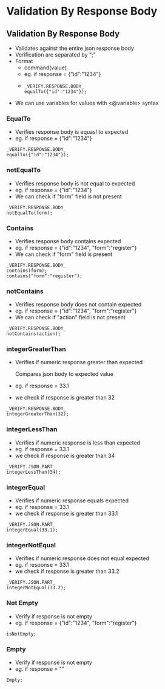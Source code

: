 # Validation By Response Body

## Validation By Response Body

* Validates against the entire json response body
* Verification are separated by ";"
* Format
  * command\(value\)
  * eg. if response = {"id":"1234"}
  * ```text
    _VERIFY.RESPONSE.BODY_
    equalTo({"id":"1234"});
    ```
* We can use variables for values with &lt;@variable&gt; syntax

### EqualTo

* Verifies response body is equasl to expected
* eg. if response = {"id":"1234"}

```text
_VERIFY.RESPONSE.BODY_
equalTo({"id":"1234"});

```

### notEqualTo

* Verifies response body is not equal to expected
* eg. if response = {"id":"1234"}
* We can check if "form" field is not present

```text
_VERIFY.RESPONSE.BODY_
notEqualTo(form);

```

### Contains

* Verifies response body contains expected
* eg. if response = {"id":"1234", "form":"register"}
* We can check if "form" field is present

```text
_VERIFY.RESPONSE.BODY_
contains(form);
contains("form":"register");

```

### notContains

* Verifies response body does not contain expected
* eg. if response = {"id":"1234", "form":"register"}
* We can check if "action" field is not present

```text
_VERIFY.RESPONSE.BODY_
notContains(action);
```

### integerGreaterThan

* Verifies if numeric response greater than expected

  Compares json body to expected value

* eg. if response = 33.1
* we check if response is greater than 32

```text
_VERIFY.RESPONSE.BODY_
integerGreaterThan(32);

```

### 

### integerLessThan

* Verifies if numeric response is less than expected
* eg. if response = 33.1
* we check if response is greater than 34

```text
_VERIFY.JSON.PART_
integerLessThan(34);

```

### integerEqual

* Verifies if numeric response equals expected
* eg. if response = 33.1
* we check if response is greater than 33.1

```text
_VERIFY.JSON.PART_
integerEqual(33.1);

```

###  integerNotEqual

* Verifies if numeric response does not equal expected
* eg. if response = 33.1
* we check if response is greater than 33.2

```text
_VERIFY.JSON.PART_
integerNotEqual(33.2);

```

### Not Empty

* Verify if response is not empty
* eg. if response = {"id":"1234", "form":"register"}

```text
isNotEmpty;
```

### Empty

* Verify if response is not empty
* eg. if response = ""

```text
Empty;
```

